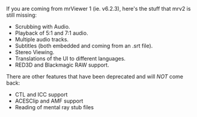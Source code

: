 If you are coming from mrViewer 1 (ie. v6.2.3), here's the stuff that
mrv2 is still missing:

- Scrubbing with Audio.
- Playback of 5:1 and 7:1 audio.
- Multiple audio tracks.
- Subtitles (both embedded and coming from an .srt file).
- Stereo Viewing.
- Translations of the UI to different languages.
- RED3D and Blackmagic RAW support.

There are other features that have been deprecated and will *NOT* come back:

- CTL and ICC support
- ACESClip and AMF support
- Reading of mental ray stub files
